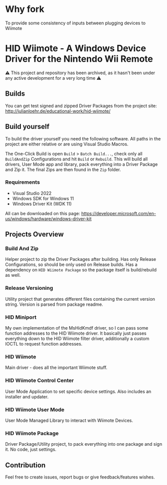 # Why fork

To provide some consistency of inputs between plugging devices to Wiimote 

# HID Wiimote - A Windows Device Driver for the Nintendo Wii Remote

⚠ This project and repository has been archived, as it hasn't been under any active development for a very long time ⚠

## Builds

You can get test signed and zipped Driver Packages from the project site:
http://julianloehr.de/educational-work/hid-wiimote/

## Build yourself

To build the driver yourself you need the following software.
All paths in the project are either relative or are using Visual Studio Macros.

The One-Click Build is open `Build` > `Batch Build...`, check only all `BuildAndZip` Configurations and hit `Build` or `Rebuild`. This will build all drivers, User Mode app and library, pack everything into a Driver Package and Zip it. The final Zips are then found in the `Zip` folder.

### Requirements

* Visual Studio 2022
* Windows SDK for Windows 11
* Windows Driver Kit (WDK 11)

All can be downloaded on this page: https://developer.microsoft.com/en-us/windows/hardware/windows-driver-kit

## Projects Overview

### Build And Zip

Helper project to zip the Driver Packages after building. Has only Release Configurations, so should be only used on Release builds. Has a dependency on `HID Wiimote Package` so the package itself is build/rebuild as well.

### Release Versioning

Utility project that generates different files containing the current version string. Version is parsed from package readme.

### HID Miniport

My own implementation of the MsHidKmdf driver, so I can pass some function addresses to the HID Wiimote driver. It basically just passes everything down to the HID Wiimote filter driver, additionally a custom IOCTL to request function addresses.

### HID Wiimote

Main driver - does all the important Wiimote stuff.

### HID Wiimote Control Center

User Mode Application to set specific device settings. Also includes an installer and updater.

### HID Wiimote User Mode

User Mode Managed Library to interact with Wiimote Devices.

### HID Wiimote Package

Driver Package/Utility project, to pack everything into one package and sign it. No code, just settings.

## Contribution

Feel free to create issues, report bugs or give feedback/features wishes.
